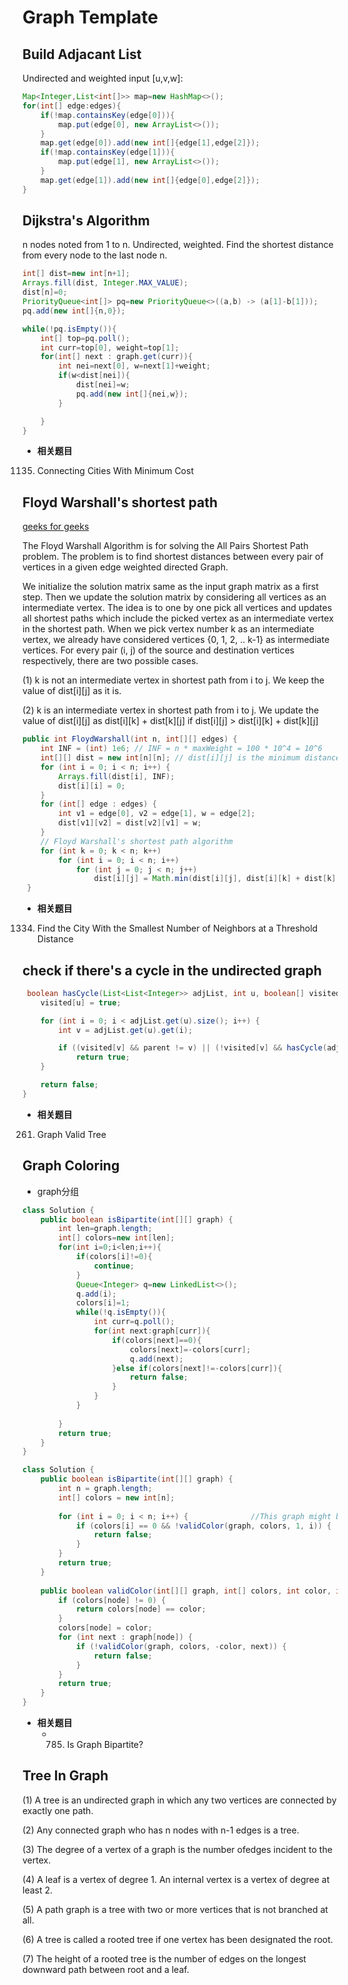 # Graph Template

## Build Adjacant List

Undirected and weighted input [u,v,w]:

```java
Map<Integer,List<int[]>> map=new HashMap<>();
for(int[] edge:edges){
    if(!map.containsKey(edge[0])){
        map.put(edge[0], new ArrayList<>());
    }
    map.get(edge[0]).add(new int[]{edge[1],edge[2]});
    if(!map.containsKey(edge[1])){
        map.put(edge[1], new ArrayList<>());
    }
    map.get(edge[1]).add(new int[]{edge[0],edge[2]});
}
```

## Dijkstra's Algorithm
n nodes noted from 1 to n. Undirected, weighted. Find the shortest distance from every node to the last node n.

```java
int[] dist=new int[n+1];
Arrays.fill(dist, Integer.MAX_VALUE);
dist[n]=0;
PriorityQueue<int[]> pq=new PriorityQueue<>((a,b) -> (a[1]-b[1]));
pq.add(new int[]{n,0});

while(!pq.isEmpty()){
    int[] top=pq.poll();
    int curr=top[0], weight=top[1];
    for(int[] next : graph.get(curr)){
        int nei=next[0], w=next[1]+weight;
        if(w<dist[nei]){
            dist[nei]=w;
            pq.add(new int[]{nei,w});
        }

    }
}
```
- **相关题目**
1135. Connecting Cities With Minimum Cost

## Floyd Warshall's shortest path
[geeks for geeks](https://www.geeksforgeeks.org/floyd-warshall-algorithm-dp-16/) 

The Floyd Warshall Algorithm is for solving the All Pairs Shortest Path problem. The problem is to find shortest distances between every pair of vertices in a given edge weighted directed Graph.

We initialize the solution matrix same as the input graph matrix as a first step. Then we update the solution matrix by considering all vertices as an intermediate vertex. The idea is to one by one pick all vertices and updates all shortest paths which include the picked vertex as an intermediate vertex in the shortest path. When we pick vertex number k as an intermediate vertex, we already have considered vertices {0, 1, 2, .. k-1} as intermediate vertices. For every pair (i, j) of the source and destination vertices respectively, there are two possible cases. 

(1) k is not an intermediate vertex in shortest path from i to j. We keep the value of dist[i][j] as it is. 

(2) k is an intermediate vertex in shortest path from i to j. We update the value of dist[i][j] as dist[i][k] + dist[k][j] if dist[i][j] > dist[i][k] + dist[k][j]

```java
public int FloydWarshall(int n, int[][] edges) {
    int INF = (int) 1e6; // INF = n * maxWeight = 100 * 10^4 = 10^6
    int[][] dist = new int[n][n]; // dist[i][j] is the minimum distance from i to j
    for (int i = 0; i < n; i++) {
        Arrays.fill(dist[i], INF);
        dist[i][i] = 0;
    }
    for (int[] edge : edges) {
        int v1 = edge[0], v2 = edge[1], w = edge[2];
        dist[v1][v2] = dist[v2][v1] = w;
    }
    // Floyd Warshall's shortest path algorithm
    for (int k = 0; k < n; k++)
        for (int i = 0; i < n; i++)
            for (int j = 0; j < n; j++)
                dist[i][j] = Math.min(dist[i][j], dist[i][k] + dist[k][j]);
 }
 ```
- **相关题目**
1334. Find the City With the Smallest Number of Neighbors at a Threshold Distance

## check if there's a cycle in the undirected graph

```java
 boolean hasCycle(List<List<Integer>> adjList, int u, boolean[] visited, int parent) {
    visited[u] = true;

    for (int i = 0; i < adjList.get(u).size(); i++) {
        int v = adjList.get(u).get(i);

        if ((visited[v] && parent != v) || (!visited[v] && hasCycle(adjList, v, visited, u)))
            return true;
    }

    return false;
}
```
- **相关题目**
261. Graph Valid Tree


## Graph Coloring
- graph分组

```java
class Solution {
    public boolean isBipartite(int[][] graph) {
        int len=graph.length;
        int[] colors=new int[len];
        for(int i=0;i<len;i++){
            if(colors[i]!=0){
                continue;
            }
            Queue<Integer> q=new LinkedList<>();
            q.add(i);
            colors[i]=1;
            while(!q.isEmpty()){
                int curr=q.poll();
                for(int next:graph[curr]){
                    if(colors[next]==0){
                        colors[next]=-colors[curr];
                        q.add(next);
                    }else if(colors[next]!=-colors[curr]){
                        return false;
                    }
                }
            }
            
        }
        return true;
    }
}
```
```java
class Solution {
    public boolean isBipartite(int[][] graph) {
        int n = graph.length;
        int[] colors = new int[n];			
				
        for (int i = 0; i < n; i++) {              //This graph might be a disconnected graph. So check each unvisited node.
            if (colors[i] == 0 && !validColor(graph, colors, 1, i)) {
                return false;
            }
        }
        return true;
    }
    
    public boolean validColor(int[][] graph, int[] colors, int color, int node) {
        if (colors[node] != 0) {
            return colors[node] == color;
        }       
        colors[node] = color;       
        for (int next : graph[node]) {
            if (!validColor(graph, colors, -color, next)) {
                return false;
            }
        }
        return true;
    }
}
```
- **相关题目**
    - 785. Is Graph Bipartite?

## Tree In Graph
(1) A tree is an undirected graph in which any two vertices are connected by exactly one path.

(2) Any connected graph who has n nodes with n-1 edges is a tree.

(3) The degree of a vertex of a graph is the number ofedges incident to the vertex.

(4) A leaf is a vertex of degree 1. An internal vertex is a vertex of degree at least 2.

(5) A path graph is a tree with two or more vertices that is not branched at all.

(6) A tree is called a rooted tree if one vertex has been designated the root.

(7) The height of a rooted tree is the number of edges on the longest downward path between root and a leaf.
